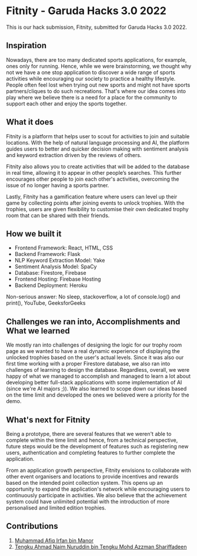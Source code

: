 # Fitnity - Garuda Hacks 3.0 2022

This is our hack submission, Fitnity, submitted for Garuda Hacks 3.0 2022.

## Inspiration

Nowadays, there are too many dedicated sports applications, for example, ones only for running. Hence, while we were brainstorming, we thought why not we have a one stop application to discover a wide range of sports activities while encouraging our society to practice a healthy lifestyle. People often feel lost when trying out new sports and might not have sports partners/cliques to do such recreations. That's where our idea comes into play where we believe there is a need for a place for the community to support each other and enjoy the sports together.

## What it does

Fitnity is a platform that helps user to scout for activities to join and suitable locations. With the help of natural language processing and AI, the platform guides users to better and quicker decision making with sentiment analysis and keyword extraction driven by the reviews of others.

Fitnity also allows you to create activities that will be added to the database in real time, allowing it to appear in other people’s searches. This further encourages other people to join each other's activities, overcoming the issue of no longer having a sports partner.

Lastly, Fitnity has a gamification feature where users can level up their game by collecting points after joining events to unlock trophies. With the trophies, users are given flexibility to customise their own dedicated trophy room that can be shared with their friends.

## How we built it

- Frontend Framework: React, HTML, CSS
- Backend Framework: Flask
- NLP Keyword Extraction Model: Yake
- Sentiment Analysis Model: SpaCy
- Database: Firestore, Firebase
- Frontend Hosting: Firebase Hosting
- Backend Deployment: Heroku

Non-serious answer: No sleep, stackoverflow, a lot of console.log() and print(), YouTube, GeeksforGeeks

## Challenges we ran into, Accomplishments and What we learned

We mostly ran into challenges of designing the logic for our trophy room page as we wanted to have a real dynamic experience of displaying the unlocked trophies based on the user's actual levels. Since it was also our first time working with a proper Firestore database, we also ran into challenges of learning to design the database. Regardless, overall, we were happy of what we managed to accomplish and managed to learn a lot about developing better full-stack applications with some implementation of AI (since we're AI majors ;)). We also learned to scope down our ideas based on the time limit and developed the ones we believed were a priority for the demo.

## What's next for Fitnity

Being a prototype, there are several features that we weren't able to complete within the time limit and hence, from a technical perspective, future steps would be the development of features such as registering new users, authentication and completing features to further complete the application.

From an application growth perspective, Fitnity envisions to collaborate with other event organisers and locations to provide incentives and rewards based on the intended point collection system. This opens up an opportunity to expand the application's network while encouraging users to continuously participate in activities. We also believe that the achievement system could have unlimited potential with the introduction of more personalised and limited edition trophies.

## Contributions

1. [Muhammad Afiq Irfan bin Manor](https://github.com/fiquee/)
2. [Tengku Ahmad Naim Nuruddin bin Tengku Mohd Azzman Shariffadeen](https://github.com/fiquee/)
